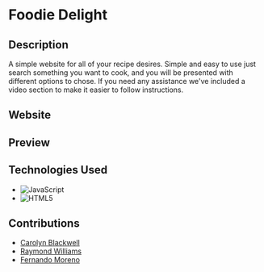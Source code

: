 # Foodie Delight

## Description

A simple website for all of your recipe desires.
Simple and easy to use just search something you want to cook, 
and you will be presented with different options to chose. If you need any assistance we've included a video section to make it easier to follow instructions. 

## Website

## Preview


## Technologies Used
* ![JavaScript](https://img.shields.io/badge/javascript-%23323330.svg?style=for-the-badge&logo=javascript&logoColor=%23F7DF1E)
* ![HTML5](https://img.shields.io/badge/html5-%23E34F26.svg?style=for-the-badge&logo=html5&logoColor=white)
## Contributions
* [Carolyn Blackwell ](https://github.com/bk7711)
* [Raymond Williams ](https://github.com/RayWillie)
* [Fernando Moreno ](https://github.com/FernandoMoreno1)